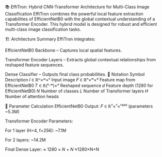 📚 EffiTron: Hybrid CNN-Transformer Architecture for Multi-Class Image Classification
EffiTron combines the powerful local feature extraction capabilities of EfficientNetB0 with the global contextual understanding of a Transformer Encoder. This hybrid model is designed for robust and efficient multi-class image classification tasks.

🏗️ Architecture Summary
EffiTron integrates:

EfficientNetB0 Backbone – Captures local spatial features.

Transformer Encoder Layers – Extracts global contextual relationships from reshaped feature sequences.

Dense Classifier – Outputs final class probabilities.
🔬 Notation
Symbol	Description
𝐼 ∈ ℝᴴ×ᵂ×ᶜ	Input image
𝐹 ∈ ℝʰ×ʷ×ᵈ	Feature map from EfficientNetB0
𝑇 ∈ ℝ(ʰ⋅ʷ)×ᵈ	Reshaped sequence
𝑑	Feature depth (1280 for EfficientNetB0)
𝑁	Number of classes
𝐿	Number of Transformer layers
𝐻	Number of attention heads

🧮 Parameter Calculation
EfficientNetB0 Output: 𝐹 ∈ ℝ⁷×⁷×¹²⁸⁰ (parameters ~5.3M)

Transformer Encoder Parameters:

For 1 layer (H=4, f=256): ~7.1M

For 2 layers: ~14.2M

Final Dense Layer:
≈
1280
×
𝑁
+
𝑁
≈1280×N+N
